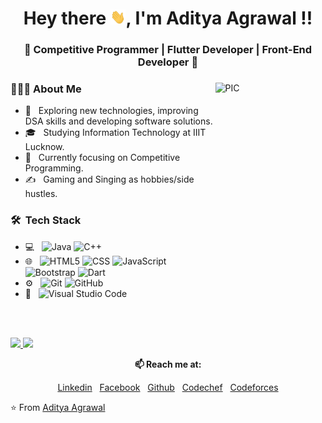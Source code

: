 <h1 align="center">Hey there <img src="https://raw.githubusercontent.com/ABSphreak/ABSphreak/master/gifs/Hi.gif" height="24">, I'm Aditya Agrawal !!</h1>
<h3 align="center">🚀 Competitive Programmer | Flutter Developer | Front-End Developer 🚀</h3>
<div>
<img width = "35%" align="right" alt="PIC" height="300px" src="https://www.pngitem.com/pimgs/m/4-42822_apple-tv-copy-developer-illustration-png-transparent-png.png" />
<div align="left"> 
  <h3> 👨🏻‍💻 About Me </h3>

  - 🤔 &nbsp; Exploring new technologies, improving DSA skills and developing software solutions.
  - 🎓 &nbsp; Studying Information Technology at IIIT Lucknow.
  - 💼 &nbsp; Currently focusing on Competitive Programming.
  - ✍️ &nbsp; Gaming and Singing as hobbies/side hustles.  
</div> 
</div>

<h3> 🛠 &nbsp;Tech Stack</h3>

- 💻 &nbsp;
  ![Java](https://img.shields.io/badge/-Java-333333?style=flat&logo=Java&logoColor=007396)
  ![C++](https://img.shields.io/badge/-C++-333333?style=flat&logo=C%2B%2B&logoColor=00599C)
- 🌐 &nbsp;
  ![HTML5](https://img.shields.io/badge/-HTML5-333333?style=flat&logo=HTML5)
  ![CSS](https://img.shields.io/badge/-CSS-333333?style=flat&logo=CSS3&logoColor=1572B6)
  ![JavaScript](https://img.shields.io/badge/-JavaScript-333333?style=flat&logo=javascript)
  ![Bootstrap](https://img.shields.io/badge/-Bootstrap-333333?style=flat&logo=bootstrap&logoColor=563D7C)
  ![Dart](https://img.shields.io/badge/-Dart-333333?style=flat&logo=dart)
- ⚙️ &nbsp;
  ![Git](https://img.shields.io/badge/-Git-333333?style=flat&logo=git)
  ![GitHub](https://img.shields.io/badge/-GitHub-333333?style=flat&logo=github)
- 🔧 &nbsp;
  ![Visual Studio Code](https://img.shields.io/badge/-Visual%20Studio%20Code-333333?style=flat&logo=visual-studio-code&logoColor=007ACC)
<br/>

<br>
<p>
  <a href="https://github.com/adityaiiitL">
  <img height="180em" src="https://github-readme-stats.vercel.app/api?username=adityaiiitL&theme=buefy&show_icons=true" />
  <img height="180em" src="https://github-readme-stats.vercel.app/api/top-langs/?username=adityaiiitL&theme=buefy&layout=compact" />
</a>
</p>

<div align="center">
  
  **📫 Reach me at:**<br>

  [Linkedin](https://www.linkedin.com/in/aditya-agrawal-87ab6a200/)
  &nbsp;
  [Facebook](https://www.facebook.com/profile.php?id=100012302170637)
  &nbsp;
  [Github](https://github.com/adityaiiitL)
  &nbsp;
  [Codechef](https://www.codechef.com/users/agrawal_2002)
  &nbsp;
  [Codeforces](https://codeforces.com/profile/aditya_iiitL)

</div>

⭐️ From [Aditya Agrawal](https://github.com/adityaiiitL)
